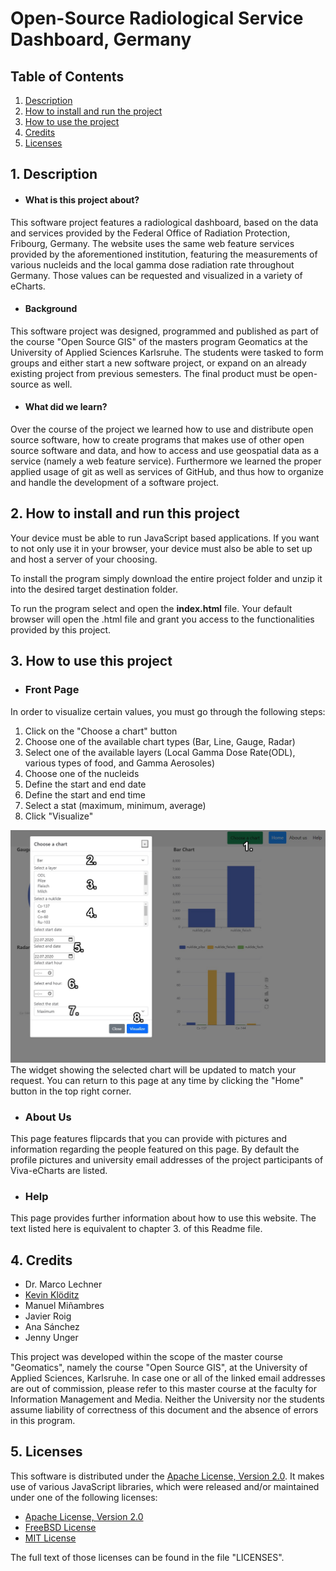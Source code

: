 # Open-Source Radiological Service Dashboard, Germany

## Table of Contents
1. [Description](##Description)
2. [How to install and run the project](##How-to-install-and-run-the-project)
3. [How to use the project](##How-to-use-the-project)
4. [Credits](##Credits)
5. [Licenses](##Licenses)

## 1. Description

* #### What is this project about?
This software project features a radiological dashboard, based on the data and services provided by the Federal Office of Radiation Protection, Fribourg, Germany. The website uses the same web feature services provided by the aforementioned institution, featuring the measurements of various nucleids and the local gamma dose radiation rate throughout Germany. Those values can be requested and visualized in a variety of eCharts.


* #### Background
This software project was designed, programmed and published as part of the course "Open Source GIS" of the masters program Geomatics at the University of Applied Sciences Karlsruhe. The students were tasked to form groups and either start a new software project, or expand on an already existing project from previous semesters. The final product must be open-source as well.

* #### What did we learn?
Over the course of the project we learned how to use and distribute open source software, how to create programs that makes use of other open source software and data, and how to access and use geospatial data as a service (namely a web feature service). Furthermore we learned the proper applied usage of git as well as services of GitHub, and thus how to organize and handle the development of a software project.

## 2. How to install and run this project
Your device must be able to run JavaScript based applications. If you want to not only use it in your browser, your device must also be able to set up and host a server of your choosing.

To install the program simply download the entire project folder and unzip it into the desired target destination folder.

To run the program select and open the __index.html__ file. Your default browser will open the .html file and grant you access to the functionalities provided by this project.

## 3. How to use this project
* ### Front Page
In order to visualize certain values, you must go through the following steps:

  1. Click on the "Choose a chart" button
  2. Choose one of the available chart types (Bar, Line, Gauge, Radar)
  3. Select one of the available layers (Local Gamma Dose Rate(ODL), various types of food, and Gamma Aerosoles)
  4. Choose one of the nucleids
  5. Define the start and end date
  6. Define the start and end time
  7. Select a stat (maximum, minimum, average)
  8. Click "Visualize"

 ![](img/For_Readme.jpg)
 The widget showing the selected chart will be updated to match your request.
 You can return to this page at any time by clicking the "Home" button in the top right corner.


* ### About Us
This page features flipcards that you can provide with pictures and information regarding the people featured on this page. By default the profile pictures and university email addresses of the project participants of Viva-eCharts are listed.
* ### Help
This page provides further information about how to use this website. The text listed here is equivalent to chapter 3. of this Readme file.

## 4. Credits
- Dr. Marco Lechner
- [Kevin Klöditz](mailto:klke1019@h-ka.de)
- Manuel Miñambres​
- Javier Roig
- Ana Sánchez
- Jenny Unger

This project was developed within the scope of the master course "Geomatics", namely the course "Open Source GIS", at the University of Applied Sciences, Karlsruhe. In case one or all of the linked email addresses are out of commission, please refer to this master course at the faculty for Information Management and Media. Neither the University nor the students assume liability of correctness of this document and the absence of errors in this program.

## 5. Licenses
This software is distributed under the [Apache License, Version 2.0](https://www.apache.org/licenses/LICENSE-2.0.txt). It makes use of various JavaScript libraries, which were released and/or maintained under one of the following licenses:
- [Apache License, Version 2.0](https://www.apache.org/licenses/LICENSE-2.0.txt)
- [FreeBSD License](https://www.freebsd.org/copyright/freebsd-license/)
- [MIT License](https://opensource.org/licenses/MIT)

The full text of those licenses can be found in the file "LICENSES".
